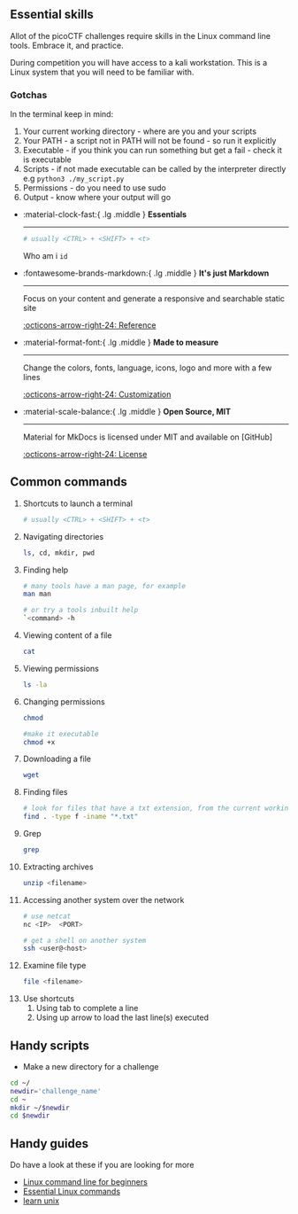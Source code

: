 ## Essential skills

Allot of the picoCTF challenges require skills in the Linux command line tools. Embrace it, and practice.

During competition you will have access to a kali workstation. This is a Linux system that you will need to be familiar with.

### Gotchas

In the terminal keep in mind:

1. Your current working directory - where are you and your scripts
1. Your PATH - a script not in PATH will not be found - so run it explicitly
1. Executable - if you think you can run something but get a fail - check it is executable
1. Scripts - if not made executable can be called by the interpreter directly e.g `python3 ./my_script.py`
1. Permissions - do you need to use sudo
1. Output - know where your output will go

<div class="grid cards" markdown>

-   :material-clock-fast:{ .lg .middle } __Essentials__

    ---
    ```sh
    # usually <CTRL> + <SHIFT> + <t>
    ```
    Who am i `id`


-   :fontawesome-brands-markdown:{ .lg .middle } __It's just Markdown__

    ---

    Focus on your content and generate a responsive and searchable static site

    [:octicons-arrow-right-24: Reference](#)

-   :material-format-font:{ .lg .middle } __Made to measure__

    ---

    Change the colors, fonts, language, icons, logo and more with a few lines

    [:octicons-arrow-right-24: Customization](#)

-   :material-scale-balance:{ .lg .middle } __Open Source, MIT__

    ---

    Material for MkDocs is licensed under MIT and available on [GitHub]

    [:octicons-arrow-right-24: License](#)

</div>

## Common commands

1. Shortcuts to launch a terminal
    ```sh
    # usually <CTRL> + <SHIFT> + <t>
    ```
1. Navigating directories 
    ```sh
    ls, cd, mkdir, pwd
    ```
1. Finding help 
    ```sh
    # many tools have a man page, for example
    man man

    # or try a tools inbuilt help
    `<command> -h
    ```
1. Viewing content of a file 
    ```sh
    cat
    ```
1. Viewing permissions 
    ```sh
    ls -la
    ```
1. Changing permissions 
    ```sh
    chmod

    #make it executable
    chmod +x
    ```
1. Downloading a file 
    ```sh
    wget
    ```
1. Finding files
    ```sh
    # look for files that have a txt extension, from the current working directory.
    find . -type f -iname "*.txt"
    ```
1. Grep
    ```sh
    grep
    ```
1. Extracting archives
    ```sh
    unzip <filename>
    ```
1. Accessing another system over the network 
    ```sh
    # use netcat
    nc <IP>  <PORT>

    # get a shell on another system
    ssh <user@<host>
    ```
1. Examine file type 
    ```sh
    file <filename>
    ```
1. Use shortcuts
    1. Using tab to complete a line
    1. Using up arrow to load the last line(s) executed

## Handy scripts


- Make a new directory for a challenge

```sh
cd ~/
newdir='challenge_name'
cd ~
mkdir ~/$newdir
cd $newdir
```

## Handy guides

Do have a look at these if you are looking for more

* [Linux command line for beginners](https://ubuntu.com/tutorials/command-line-for-beginners#1-overview)
* [Essential Linux commands](https://itsfoss.com/essential-ubuntu-commands/)
* [learn unix](https://www.tutorialspoint.com/unix/index.htm)

